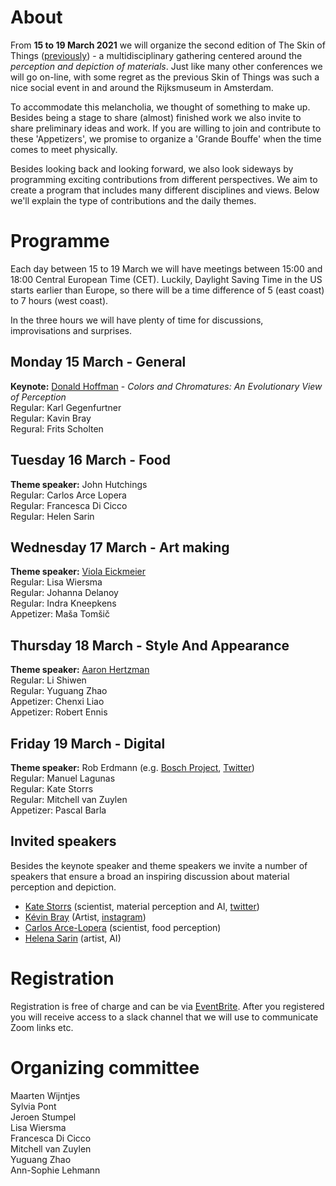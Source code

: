 # About

From **15 to 19 March 2021** we will organize the second edition of The Skin of Things ([previously](https://theskinofthings.github.io)) - a multidisciplinary gathering centered around the *perception and depiction of materials*. Just like many other conferences we will go on-line, with some regret as the previous Skin of Things was such a nice social event in and around the Rijksmuseum in Amsterdam. 

To accommodate this melancholia, we thought of something to make up. Besides being a stage to share (almost) finished work we also invite to share preliminary ideas and work. If you are willing to join and contribute to these 'Appetizers', we promise to organize a 'Grande Bouffe' when the time comes to meet physically.  

Besides looking back and looking forward, we also look sideways by programming exciting contributions from different perspectives. We aim to create a program that includes many different  disciplines and views. Below we'll explain the type of contributions and the daily themes. 





# Programme

Each day between 15 to 19 March we will have meetings between 15:00 and 18:00 Central European Time (CET). Luckily, Daylight Saving Time in the US starts earlier than Europe, so there will be a time difference of 5 (east coast) to 7 hours (west coast).  

In the three hours we will have plenty of time for discussions, improvisations and surprises. 

## Monday 15 March - General
**Keynote:** [Donald Hoffman](https://www.cogsci.uci.edu/~ddhoff/) - *Colors and Chromatures: An Evolutionary View of Perception* <br>
Regular: Karl Gegenfurtner  <br>
Regular: Kavin Bray  <br>
Regural: Frits Scholten 

## Tuesday 16 March - Food 
**Theme speaker:** John Hutchings <br>
Regular: Carlos Arce Lopera <br>
Regular: Francesca Di Cicco <br>
Regular: Helen Sarin

## Wednesday 17 March - Art making
**Theme speaker:** [Viola Eickmeier](https://studioviolet.org)<br>
Regular: Lisa Wiersma <br>
Regular: Johanna Delanoy <br>
Regular: Indra Kneepkens <br>
Appetizer: Maša Tomšič

## Thursday 18 March - Style And Appearance
**Theme speaker:** [Aaron Hertzman](https://www.dgp.toronto.edu/~hertzman/)<br>
Regular:	Li Shiwen <br>
Regular:	Yuguang Zhao <br>
Appetizer:	Chenxi Liao <br>
Appetizer:	Robert Ennis


## Friday 19 March - Digital
**Theme speaker:** Rob Erdmann (e.g. [Bosch Project](http://boschproject.org/#/), [Twitter](https://twitter.com/erdmann))<br>
Regular:	Manuel Lagunas <br>
Regular:	Kate Storrs <br>
Regular:	Mitchell van Zuylen <br>
Appetizer:	Pascal Barla



## Invited speakers
Besides the keynote speaker and theme speakers we invite a number of speakers that ensure a broad an inspiring discussion about material perception and depiction.
- [Kate Storrs](https://www.katestorrs.com) (scientist, material perception and AI, [twitter](https://twitter.com/katestorrs))
- [Kévin Bray](https://kevinbray.biz) (Artist, [instagram](https://www.instagram.com/bray_kevin/))
- [Carlos Arce-Lopera](https://arcelopera.github.io/about/) (scientist, food perception)
- [Helena Sarin](https://twitter.com/glagolista) (artist, AI)

# Registration

Registration is free of charge and can be via [EventBrite](https://www.eventbrite.com/e/the-skin-of-things-ii-tickets-136721115537). After you registered you will receive access to a slack channel that we will use to communicate Zoom links etc. 


# Organizing committee
Maarten Wijntjes<br>
Sylvia Pont<br>
Jeroen Stumpel<br>
Lisa Wiersma<br>
Francesca Di Cicco<br>
Mitchell van Zuylen<br>
Yuguang Zhao<br>
Ann-Sophie Lehmann


